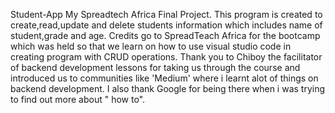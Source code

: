  Student-App
My Spreadtech Africa Final Project.
This program is created to create,read,update and delete students information which includes name of student,grade and age.
Credits go to SpreadTeach Africa for the bootcamp which was held so that we learn on how to use visual studio code in creating program with CRUD operations.
Thank you to Chiboy the facilitator of backend development lessons for taking us through the course and introduced us to communities like 'Medium' where i learnt alot of things on backend development.
I also thank Google for being there when i was trying to find out more about " how to".

